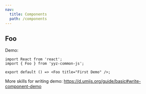 ```yaml
---
nav:
  title: Components
  path: /components
---
```


## Foo

Demo:

```tsx
import React from 'react';
import { Foo } from 'yyz-common-js';

export default () => <Foo title="First Demo" />;
```

More skills for writing demo: https://d.umijs.org/guide/basic#write-component-demo
